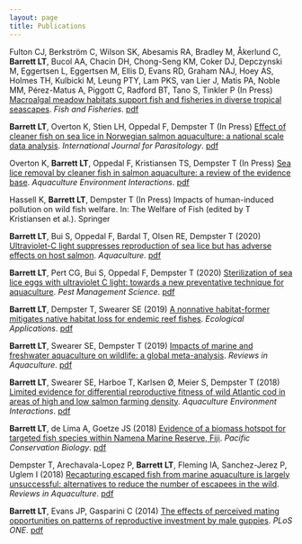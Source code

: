 ```yaml
---
layout: page
title: Publications
---
```


Fulton CJ, Berkström C, Wilson SK, Abesamis RA, Bradley M, Åkerlund C, **Barrett LT**, Bucol AA, Chacin DH, Chong-Seng KM, Coker DJ, Depczynski M, Eggertsen L, Eggertsen M, Ellis D, Evans RD, Graham NAJ, Hoey AS, Holmes TH, Kulbicki M, Leung PTY, Lam PKS, van Lier J, Matis PA, Noble MM, Pérez-Matus A, Piggott C, Radford BT, Tano S, Tinkler P (In Press) [Macroalgal meadow habitats support fish and fisheries in diverse tropical seascapes](https://dx.doi.org/10.1111/faf.12455). *Fish and Fisheries*. [pdf](https://github.com/neoodax/research/blob/master/Fulton-et-al-2020-FishFish-macroalgae.pdf)

**Barrett LT**, Overton K, Stien LH, Oppedal F, Dempster T (In Press) [Effect of cleaner fish on sea lice in Norwegian salmon aquaculture: a national scale data analysis](https://doi.org/10.1016/j.ijpara.2019.12.005). *International Journal for Parasitology*. [pdf](https://github.com/neoodax/research/blob/master/Barrett-et-al-2020-IJPara-cleaner-fish.pdf)

Overton K, **Barrett LT**, Oppedal F, Kristiansen TS, Dempster T (In Press) [Sea lice removal by cleaner fish in salmon aquaculture: a review of the evidence base](https://doi.org/10.3354/aei00345). *Aquaculture Environment Interactions*. [pdf](https://github.com/neoodax/research/blob/master/Overton%20et%20al%202020%20AEI%20cleaner%20fish.pdf)

Hassell K, **Barrett LT**, Dempster T (In Press) Impacts of human-induced pollution on wild fish welfare. In: The Welfare of Fish (edited by T Kristiansen et al.). Springer

**Barrett LT**, Bui S, Oppedal F, Bardal T, Olsen RE, Dempster T (2020) [Ultraviolet-C light suppresses reproduction of sea lice but has adverse effects on host salmon](https://doi.org/10.1016/j.aquaculture.2020.734954). *Aquaculture*. [pdf](https://github.com/neoodax/research/blob/master/Barrett%20et%20al%202020%20Aquaculture%20-%20UVC.pdf)

**Barrett LT**, Pert CG, Bui S, Oppedal F, Dempster T (2020) [Sterilization of sea lice eggs with ultraviolet C light: towards a new preventative technique for aquaculture](https://doi.org/10.1002/ps.5595). *Pest Management Science*. [pdf](https://github.com/neoodax/research/blob/master/Barrett%20et%20al%202018%20AEI%20cod.pdf)

**Barrett LT**, Dempster T, Swearer SE (2019) [A nonnative habitat-former mitigates native habitat loss for endemic reef fishes](https://doi.org/10.1002/eap.1956). *Ecological Applications*. [pdf](https://github.com/neoodax/research/blob/master/Barrett%20et%20al%202019%20Ecol%20Apps%20wakame.pdf)

**Barrett LT**, Swearer SE, Dempster T (2019) [Impacts of marine and freshwater aquaculture on wildlife: a global meta-analysis](https://doi.org/10.1111/RAQ.12277). *Reviews in Aquaculture*. [pdf](https://github.com/neoodax/research/blob/master/Barrett%20et%20al%202018%20RAQ%20wildlife.pdf)

**Barrett LT**, Swearer SE, Harboe T, Karlsen Ø, Meier S, Dempster T (2018) [Limited evidence for differential reproductive fitness of wild Atlantic cod in areas of high and low salmon farming density](https://doi.org/10.3354/aei00275). *Aquaculture Environment Interactions*. [pdf](https://github.com/neoodax/research/blob/master/Barrett%20et%20al%202018%20AEI%20cod.pdf)

**Barrett LT**, de Lima A, Goetze JS (2018) [Evidence of a biomass hotspot for targeted fish species within Namena Marine Reserve, Fiji](https://doi.org/10.1071/PC18034). *Pacific Conservation Biology*. [pdf](https://github.com/neoodax/research/blob/master/Barrett%20et%20al%202018%20PCB%20Fiji.pdf)

Dempster T, Arechavala-Lopez P, **Barrett LT**, Fleming IA, Sanchez-Jerez P, Uglem I (2018) [Recapturing escaped fish from marine aquaculture is largely unsuccessful: alternatives to reduce the number of escapees in the wild](https://doi.org/10.1111/raq.12153). *Reviews in Aquaculture*. [pdf](https://github.com/neoodax/research/blob/master/Dempster%20et%20al%202016%20RAQ%20escapes.pdf)

**Barrett LT**, Evans JP, Gasparini C (2014) [The effects of perceived mating opportunities on patterns of reproductive investment by male guppies](https://doi.org/10.1371/journal.pone.0093780). *PLoS ONE*. [pdf](https://github.com/neoodax/research/blob/master/Barrett%20et%20al%202014%20PLOS%20ONE%20guppies.pdf)
